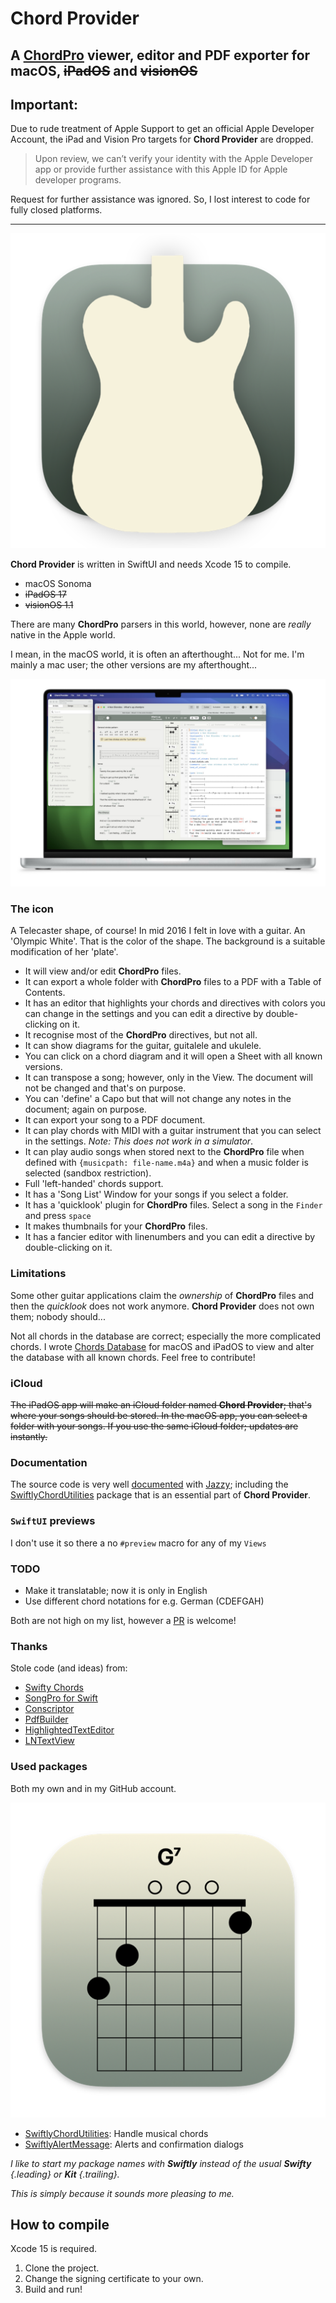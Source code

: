 # Chord Provider

## A [ChordPro](https://www.chordpro.org) viewer, editor and PDF exporter for macOS, ~~iPadOS~~ and ~~visionOS~~

## Important:

Due to rude treatment of Apple Support to get an official Apple Developer Account, the iPad and Vision Pro targets for **Chord Provider** are dropped.

> Upon review, we can’t verify your identity with the Apple Developer app or provide further assistance with this Apple ID for Apple developer programs.

Request for further assistance was ignored. So, I lost interest to code for fully closed platforms.

---

![Icon](https://github.com/Desbeers/Chord-Provider/raw/main/Images/icon.png)

**Chord Provider** is written in SwiftUI and needs Xcode 15 to compile.

- macOS Sonoma
- ~~iPadOS 17~~
- ~~visionOS 1.1~~

There are many **ChordPro** parsers in this world, however, none are *really* native in the Apple world.

I mean, in the macOS world, it is often an afterthought... Not for me. I'm mainly a mac user; the other versions are my afterthought...

![Chord Provider](https://github.com/Desbeers/Chord-Provider/raw/main/Images/screenshot-macOS.jpg)

### The icon

A Telecaster shape, of course! In mid 2016 I felt in love with a guitar. An 'Olympic White'. That is the color of the shape. The background is a suitable modification of her 'plate'.

- It will view and/or edit **ChordPro** files.
- It can export a whole folder with **ChordPro** files to a PDF with a Table of Contents.
- It has an editor that highlights your chords and directives with colors you can change in the settings and you can edit a directive by double-clicking on it.
- It recognise most of the **ChordPro** directives, but not all.
- It can show diagrams for the guitar, guitalele and ukulele.
- You can click on a chord diagram and it will open a Sheet with all known versions.
- It can transpose a song; however, only in the View. The document will not be changed and that's on purpose.
- You can 'define' a Capo but that will not change any notes in the document; again on purpose.
- It can export your song to a PDF document.
- It can play chords with MIDI with a guitar instrument that you can select in the settings. *Note: This does not work in a simulator*.
- It can play audio songs when stored next to the **ChordPro** file when defined with `{musicpath: file-name.m4a}` and when a music folder is selected (sandbox restriction).
- Full 'left-handed' chords support.
- It has a 'Song List' Window for your songs if you select a folder.
- It has a 'quicklook' plugin for **ChordPro** files. Select a song in the `Finder` and press `space`
- It makes thumbnails for your **ChordPro** files.
- It has a fancier editor with linenumbers and you can edit a directive by double-clicking on it.
  
### Limitations

Some other guitar applications claim the *ownership* of **ChordPro** files and then the *quicklook* does not work anymore. **Chord Provider** does not own them; nobody should...

Not all chords in the database are correct; especially the more complicated chords. I wrote [Chords Database](https://github.com/Desbeers/Chords-Database) for macOS and iPadOS to view and alter the database with all known chords. Feel free to contribute!

### iCloud

~~The iPadOS app will make an iCloud folder named **Chord Provider**; that's where your songs should be stored. In the macOS app, you can select a folder with your songs. If you use the same iCloud folder; updates are instantly.~~

### Documentation

The source code is very well [documented](https://desbeers.github.io/Chord-Provider/) with [Jazzy](https://github.com/realm/jazzy); including the [SwiftlyChordUtilities](https://github.com/Desbeers/SwiftlyChordUtilities) package that is an essential part of **Chord Provider**.

### `SwiftUI` previews

I don't use it so there a no `#preview` macro for any of my `Views`

### TODO

- Make it translatable; now it is only in English
- Use different chord notations for e.g. German (CDEFGAH)

Both are not high on my list, however a [PR](https://github.com/Desbeers/Chord-Provider/pulls) is welcome!

### Thanks

Stole code (and ideas) from:
- [Swifty Chords](https://github.com/BeauNouvelle/SwiftyGuitarChords)
- [SongPro for Swift](https://github.com/SongProOrg/songpro-swift)
- [Conscriptor](https://github.com/dbarsamian/conscriptor)
- [PdfBuilder](https://github.com/atrbx5/PdfBuilder)
- [HighlightedTextEditor](https://github.com/kyle-n/HighlightedTextEditor)
- [LNTextView](https://github.com/JonWorms/LNTextView)

### Used packages

Both my own and in my GitHub account.

![Icon](https://github.com/Desbeers/SwiftlyChordUtilities/raw/main/Images/icon.png)

- [SwiftlyChordUtilities](https://github.com/Desbeers/SwiftlyChordUtilities): Handle musical chords
- [SwiftlyAlertMessage](https://github.com/Desbeers/SwiftlyAlertMessage): Alerts and confirmation dialogs

*I like to start my package names with **Swiftly** instead of the usual **Swifty** {.leading} or **Kit** {.trailing}.*

*This is simply because it sounds more pleasing to me.*

## How to compile

Xcode 15 is required.

1. Clone the project.
2. Change the signing certificate to your own.
2. Build and run!
